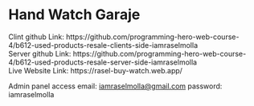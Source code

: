 <h1>Hand Watch Garaje</h1>
Clint github Link: https://github.com/programming-hero-web-course-4/b612-used-products-resale-clients-side-iamraselmolla <br>
Server github Link: https://github.com/programming-hero-web-course-4/b612-used-products-resale-server-side-iamraselmolla <br>
Live Website Link: https://rasel-buy-watch.web.app/


Admin panel access
email: iamraselmolla@gmail.com 
password: iamraselmolla
